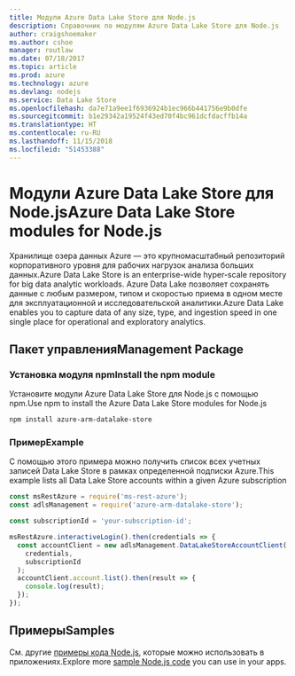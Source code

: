 ```yaml
---
title: Модули Azure Data Lake Store для Node.js
description: Справочник по модулям Azure Data Lake Store для Node.js
author: craigshoemaker
ms.author: cshoe
manager: routlaw
ms.date: 07/18/2017
ms.topic: article
ms.prod: azure
ms.technology: azure
ms.devlang: nodejs
ms.service: Data Lake Store
ms.openlocfilehash: da7e71a9ee1f6936924b1ec966b441756e9b0dfe
ms.sourcegitcommit: b1e29342a19524f43ed70f4bc961dcfdacffb14a
ms.translationtype: HT
ms.contentlocale: ru-RU
ms.lasthandoff: 11/15/2018
ms.locfileid: "51453388"
---
```

# <a name="azure-data-lake-store-modules-for-nodejs"></a><span data-ttu-id="00c7e-103">Модули Azure Data Lake Store для Node.js</span><span class="sxs-lookup"><span data-stu-id="00c7e-103">Azure Data Lake Store modules for Node.js</span></span>

<span data-ttu-id="00c7e-104">Хранилище озера данных Azure — это крупномасштабный репозиторий корпоративного уровня для рабочих нагрузок анализа больших данных.</span><span class="sxs-lookup"><span data-stu-id="00c7e-104">Azure Data Lake Store is an enterprise-wide hyper-scale repository for big data analytic workloads.</span></span> <span data-ttu-id="00c7e-105">Azure Data Lake позволяет сохранять данные с любым размером, типом и скоростью приема в одном месте для эксплуатационной и исследовательской аналитики.</span><span class="sxs-lookup"><span data-stu-id="00c7e-105">Azure Data Lake enables you to capture data of any size, type, and ingestion speed in one single place for operational and exploratory analytics.</span></span>

## <a name="management-package"></a><span data-ttu-id="00c7e-106">Пакет управления</span><span class="sxs-lookup"><span data-stu-id="00c7e-106">Management Package</span></span>

### <a name="install-the-npm-module"></a><span data-ttu-id="00c7e-107">Установка модуля npm</span><span class="sxs-lookup"><span data-stu-id="00c7e-107">Install the npm module</span></span>

<span data-ttu-id="00c7e-108">Установите модули Azure Data Lake Store для Node.js с помощью npm.</span><span class="sxs-lookup"><span data-stu-id="00c7e-108">Use npm to install the Azure Data Lake Store modules for Node.js</span></span>

```bash
npm install azure-arm-datalake-store
```

### <a name="example"></a><span data-ttu-id="00c7e-109">Пример</span><span class="sxs-lookup"><span data-stu-id="00c7e-109">Example</span></span>

<span data-ttu-id="00c7e-110">С помощью этого примера можно получить список всех учетных записей Data Lake Store в рамках определенной подписки Azure.</span><span class="sxs-lookup"><span data-stu-id="00c7e-110">This example lists all Data Lake Store accounts within a given Azure subscription</span></span>

```javascript
const msRestAzure = require('ms-rest-azure');
const adlsManagement = require('azure-arm-datalake-store');

const subscriptionId = 'your-subscription-id';

msRestAzure.interactiveLogin().then(credentials => {
  const accountClient = new adlsManagement.DataLakeStoreAccountClient(
    credentials,
    subscriptionId
  );
  accountClient.account.list().then(result => {
    console.log(result);
  });
});
```

## <a name="samples"></a><span data-ttu-id="00c7e-111">Примеры</span><span class="sxs-lookup"><span data-stu-id="00c7e-111">Samples</span></span>

<span data-ttu-id="00c7e-112">См. другие [примеры кода Node.js](https://azure.microsoft.com/resources/samples/?platform=nodejs), которые можно использовать в приложениях.</span><span class="sxs-lookup"><span data-stu-id="00c7e-112">Explore more [sample Node.js code](https://azure.microsoft.com/resources/samples/?platform=nodejs) you can use in your apps.</span></span>
